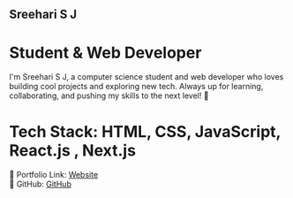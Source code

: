 ## Sreehari S J  ##

# Student & Web Developer # 
I'm Sreehari S J, a computer science student and web developer who loves building cool projects and exploring new tech.
Always up for learning, collaborating, and pushing my skills to the next level! 🚀

# Tech Stack: HTML, CSS, JavaScript, React.js , Next.js #


🔗 Portfolio Link: [Website](https://portfolio-theta-two-91.vercel.app/)  
🔗 GitHub: [GitHub](https://github.com/sjsreehari)  
